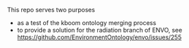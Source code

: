 This repo serves two purposes

 * as a test of the kboom ontology merging process
 * to provide a solution for the radiation branch of ENVO, see https://github.com/EnvironmentOntology/envo/issues/255
